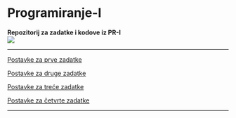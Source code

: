 # Programiranje-I
**Repozitorij za zadatke i kodove iz PR-I**
<br>
![](https://komarev.com/ghpvc/?username=Programiranje-I&label=Broj+posjeta:)

<hr>

[Postavke za prve zadatke](Zadatak%201/Postavke.md)

[Postavke za druge zadatke](Zadatak%202/Postavke.md)

[Postavke za treće zadatke](Zadatak%203/Postavke.md)

[Postavke za četvrte zadatke](Zadatak%204/Postavke.md)


<hr>